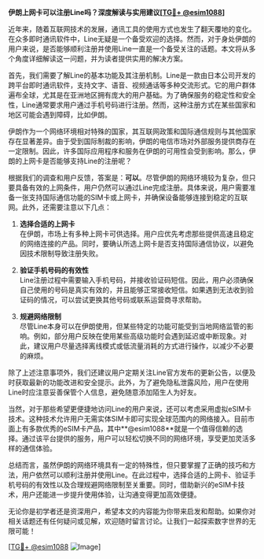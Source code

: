 **伊朗上网卡可以注册Line吗？深度解读与实用建议[[TG💪+ @esim1088](https://t.me/s/esim1088)]**

近年来，随着互联网技术的发展，通讯工具的使用方式也发生了翻天覆地的变化。在众多即时通讯软件中，Line无疑是一个备受欢迎的选择。然而，对于身处伊朗的用户来说，是否能够顺利注册并使用Line一直是一个备受关注的话题。本文将从多个角度详细解读这一问题，并为读者提供实用的解决方案。

首先，我们需要了解Line的基本功能及其注册机制。Line是一款由日本公司开发的跨平台即时通讯软件，支持文字、语音、视频通话等多种交流形式。它的用户群体遍布全球，尤其是在亚洲地区拥有庞大的用户基础。为了确保服务的稳定性和安全性，Line通常要求用户通过手机号码进行注册。然而，这种注册方式在某些国家和地区可能会遇到障碍，比如伊朗。

伊朗作为一个网络环境相对特殊的国家，其互联网政策和国际通信规则与其他国家存在显著差异。由于受到国际制裁的影响，伊朗的电信市场对外部服务提供商存在一定限制。因此，许多国际应用程序和服务在伊朗的可用性会受到影响。那么，伊朗的上网卡是否能够支持Line的注册呢？

根据我们的调查和用户反馈，答案是：**可以**。尽管伊朗的网络环境较为复杂，但只要具备有效的上网条件，用户仍然可以通过Line完成注册。具体来说，用户需要准备一张支持国际通信功能的SIM卡或上网卡，并确保设备能够连接到稳定的互联网。此外，还需要注意以下几点：

1. **选择合适的上网卡**  
   在伊朗，市场上有多种上网卡可供选择。用户应优先考虑那些提供高速且稳定的网络连接的产品。同时，要确认所选上网卡是否支持国际通信协议，以避免因技术限制导致注册失败。

2. **验证手机号码的有效性**  
   Line注册过程中需要输入手机号码，并接收验证码短信。因此，用户必须确保自己使用的号码是真实有效的，并且能够正常接收短信。如果遇到无法收到验证码的情况，可以尝试更换其他号码或联系运营商寻求帮助。

3. **规避网络限制**  
   尽管Line本身可以在伊朗使用，但某些特定的功能可能受到当地网络监管的影响。例如，部分用户反映在使用某些高级功能时会遇到延迟或中断现象。对此，建议用户尽量选择离线模式或低流量消耗的方式进行操作，以减少不必要的麻烦。

除了上述注意事项外，我们还建议用户定期关注Line官方发布的更新公告，以便及时获取最新的功能改进和安全提示。此外，为了避免隐私泄露风险，用户在使用Line时应注意妥善保管个人信息，避免随意添加陌生人为好友。

当然，对于那些希望更便捷地访问Line的用户来说，还可以考虑采用虚拟eSIM卡技术。这种技术允许用户无需实体SIM卡即可实现全球范围内的网络接入。目前市面上有多款优秀的eSIM卡产品，其中**@esim1088**就是一个值得信赖的选择。通过该平台提供的服务，用户可以轻松切换不同的网络环境，享受更加灵活多样的通信体验。

总结而言，虽然伊朗的网络环境具有一定的特殊性，但只要掌握了正确的技巧和方法，用户依然可以顺利注册并使用Line。在此过程中，选择合适的上网卡、验证手机号码的有效性以及合理规避网络限制至关重要。同时，借助新兴的eSIM卡技术，用户还能进一步提升使用体验，让沟通变得更加高效便捷。

无论你是初学者还是资深用户，希望本文的内容能为你带来启发和帮助。如果你对相关话题还有任何疑问或见解，欢迎随时留言讨论。让我们一起探索数字世界的无限可能！

[[TG💪+ @esim1088](https://t.me/s/esim1088) ![Image](https://i.postimg.cc/4NQfJmqS/Snipaste-2025-05-13-00-14-12.png)]
